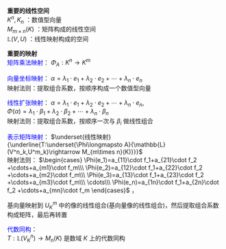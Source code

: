 **重要的线性空间**  
 $K^n,K_n$ ：数值型向量  
 $M_{m\times n}(K)$ ：矩阵构成的线性空间  
 $\mathbb{L}(V,U)$ ：线性映射构成的空间  
  
**重要的映射**  
<font color=blue>矩阵乘法映射</font>： $\Phi_A:K^n\longrightarrow K^m$  
  
<font color=blue>向量坐标映射</font>： $\alpha=\lambda_1\cdot e_1 + \lambda_2\cdot e_2 + \cdots + \lambda_n\cdot e_n$  
映射法则：提取组合系数，按顺序构成一个数值型向量  
  
<font color=blue>线性扩张映射</font>： $\alpha=\lambda_1\cdot e_1 + \lambda_2\cdot e_2 + \cdots + \lambda_n\cdot e_n,$  
 $\Phi(\alpha)=\lambda_1\cdot\beta_1 + \lambda_2\cdot\beta_2 + \cdots + \lambda_n\cdot\beta_n$  
映射法则：提取组合系数，按顺序一次与 $\beta_i$ 做线性组合  
  
<font color=blue>表示矩阵映射</font>： $\underset{线性映射}{\underline{T:\underset{\Phi\longmapsto A}{\mathbb{L}(V^n_k,U^m_k)\rightarrow M_{m\times n}(K)}}}$  
映射法则： $\begin{cases}  
\Phi(e_1)=a_{11}\cdot f_1+a_{21}\cdot f_2  
+\cdots+a_{m1}\cdot f_m\\\  
\Phi(e_2)=a_{12}\cdot f_1+a_{22}\cdot f_2  
+\cdots+a_{m2}\cdot f_m\\\  
\Phi(e_3)=a_{13}\cdot f_1+a_{23}\cdot f_2  
+\cdots+a_{m3}\cdot f_m\\\  
\cdots\\\  
\Phi(e_n)=a_{1n}\cdot f_1+a_{2n}\cdot f_2  
+\cdots+a_{mn}\cdot f_m  
\end{cases}$ ，  
  
基向量映射到 $U^m_K$ 中的像的线性组合(基向量像的线性组合)，然后提取组合系数构成矩阵，最后再转置  
  
<font color=blue>代数同构</font>：  
 $T:\mathbb{L}(V_K^n)\rightarrow M_n(K)$ 是数域 $K$ 上的代数同构  
